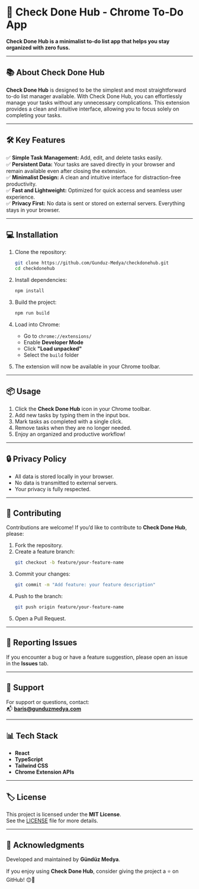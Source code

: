 
# 🚀 **Check Done Hub - Chrome To-Do App**

**Check Done Hub is a minimalist to-do list app that helps you stay organized with zero fuss.**

---

## 📚 **About Check Done Hub**

**Check Done Hub** is designed to be the simplest and most straightforward to-do list manager available. With Check Done Hub, you can effortlessly manage your tasks without any unnecessary complications. This extension provides a clean and intuitive interface, allowing you to focus solely on completing your tasks.

---

## 🛠️ **Key Features**

✅ **Simple Task Management:** Add, edit, and delete tasks easily.  
✅ **Persistent Data:** Your tasks are saved directly in your browser and remain available even after closing the extension.  
✅ **Minimalist Design:** A clean and intuitive interface for distraction-free productivity.  
✅ **Fast and Lightweight:** Optimized for quick access and seamless user experience.  
✅ **Privacy First:** No data is sent or stored on external servers. Everything stays in your browser.  

---

## 💻 **Installation**

1. Clone the repository:  
   ```bash
   git clone https://github.com/Gunduz-Medya/checkdonehub.git
   cd checkdonehub
   ```
2. Install dependencies:  
   ```bash
   npm install
   ```
3. Build the project:  
   ```bash
   npm run build
   ```
4. Load into Chrome:  
   - Go to `chrome://extensions/`  
   - Enable **Developer Mode**  
   - Click **"Load unpacked"**  
   - Select the `build` folder  

5. The extension will now be available in your Chrome toolbar.

---

## 📦 **Usage**

1. Click the **Check Done Hub** icon in your Chrome toolbar.  
2. Add new tasks by typing them in the input box.  
3. Mark tasks as completed with a single click.  
4. Remove tasks when they are no longer needed.  
5. Enjoy an organized and productive workflow!  

---

## 🔒 **Privacy Policy**

- All data is stored locally in your browser.  
- No data is transmitted to external servers.  
- Your privacy is fully respected.  

---

## 🤝 **Contributing**

Contributions are welcome! If you’d like to contribute to **Check Done Hub**, please:  
1. Fork the repository.  
2. Create a feature branch:  
   ```bash
   git checkout -b feature/your-feature-name
   ```
3. Commit your changes:  
   ```bash
   git commit -m "Add feature: your feature description"
   ```
4. Push to the branch:  
   ```bash
   git push origin feature/your-feature-name
   ```
5. Open a Pull Request.  

---

## 🐞 **Reporting Issues**

If you encounter a bug or have a feature suggestion, please open an issue in the **Issues** tab.

---

## 📧 **Support**

For support or questions, contact:  
📬 **baris@gunduzmedya.com**

---

## 📊 **Tech Stack**

- **React**  
- **TypeScript**  
- **Tailwind CSS**  
- **Chrome Extension APIs**  

---

## 🏷️ **License**

This project is licensed under the **MIT License**.  
See the [LICENSE](LICENSE) file for more details.

---

## 🌟 **Acknowledgments**

Developed and maintained by **Gündüz Medya**.  

If you enjoy using **Check Done Hub**, consider giving the project a ⭐️ on GitHub! 😊🚀
